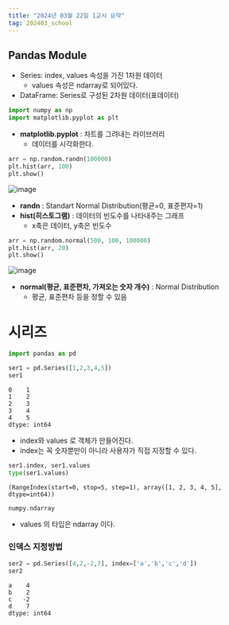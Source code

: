 ```yaml
---
title: "2024년 03월 22일 1교시 요약"
tag: 202403_school
---
```


## Pandas Module

- Series: index, values 속성을 가진 1차원 데이터
  - values 속성은 ndarray로 되어있다.
- DataFrame: Series로 구성된 2차원 데이터(표데이터)

```python
import numpy as np
import matplotlib.pyplot as plt
```

- **matplotlib.pyplot** : 차트를 그려내는 라이브러리
  - 데이터를 시각화한다.

```python
arr = np.random.randn(100000)
plt.hist(arr, 100)
plt.show()
```

![image](https://github.com/yony-k/yony-k.github.io/assets/109204976/36366fd0-4777-475a-a058-35f0a1dd5d49)

- **randn** : Standart Normal Distribution(평균=0, 표준편자=1)
- **hist(히스토그램)** : 데이터의 빈도수를 나타내주는 그래프
  - x축은 데이터, y축은 빈도수

```python
arr = np.random.normal(500, 100, 100000)
plt.hist(arr, 20)
plt.show()
```

![image](https://github.com/yony-k/yony-k.github.io/assets/109204976/54b1ebaf-8000-4630-9f74-9693a286988d)

- **normal(평균, 표준편차, 가져오는 숫자 개수)** : Normal Distribution
  - 평균, 표준편차 등을 정할 수 있음

# 시리즈

```python
import pandas as pd

ser1 = pd.Series([1,2,3,4,5])
ser1
```

```
0    1
1    2
2    3
3    4
4    5
dtype: int64
```

- index와 values 로 객체가 만들어진다.
- index는 꼭 숫자뿐만이 아니라 사용자가 직접 지정할 수 있다.

```python
ser1.index, ser1.values
type(ser1.values)
```

```
(RangeIndex(start=0, stop=5, step=1), array([1, 2, 3, 4, 5], dtype=int64))

numpy.ndarray
```

- values 의 타입은 ndarray 이다.

### 인덱스 지정방법

```python
ser2 = pd.Series([4,2,-2,7], index=['a','b','c','d'])
ser2
```

```
a    4
b    2
c   -2
d    7
dtype: int64
```